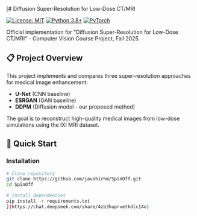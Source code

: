 [# Diffusion Super-Resolution for Low-Dose CT/MRI

[![License: MIT](https://img.shields.io/badge/License-MIT-yellow.svg)](https://opensource.org/licenses/MIT)
[![Python 3.8+](https://img.shields.io/badge/python-3.8+-blue.svg)](https://www.python.org/downloads/)
[![PyTorch](https://img.shields.io/badge/PyTorch-%23EE4C2C.svg?logo=PyTorch&logoColor=white)](https://pytorch.org/)

Official implementation for "Diffusion Super-Resolution for Low-Dose CT/MRI" - Computer Vision Course Project, Fall 2025.

## 📋 Project Overview

This project implements and compares three super-resolution approaches for medical image enhancement:
- **U-Net** (CNN baseline)
- **ESRGAN** (GAN baseline) 
- **DDPM** (Diffusion model - our proposed method)

The goal is to reconstruct high-quality medical images from low-dose simulations using the IXI MRI dataset.

## 🚀 Quick Start

### Installation

```bash
# Clone repository
git clone https://github.com/javohirhm/SpinOff.git
cd SpinOff

# Install dependencies
pip install -r requirements.txt
](https://chat.deepseek.com/share/4zb3huprvetkdlc14o)
